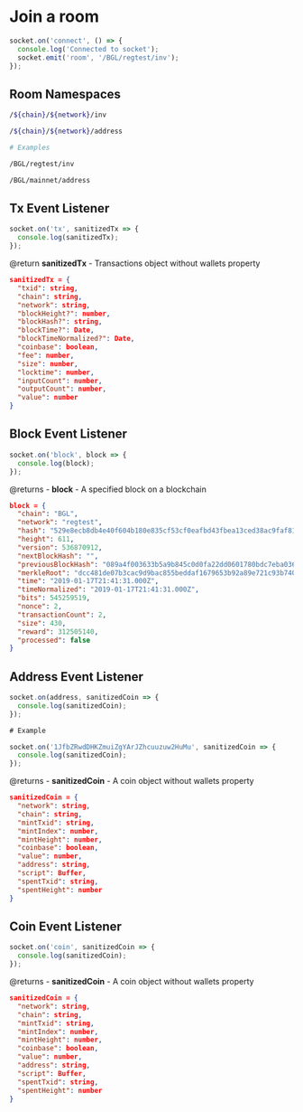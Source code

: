 # Join a room

```javascript
socket.on('connect', () => {
  console.log('Connected to socket');
  socket.emit('room', '/BGL/regtest/inv');
});
```

## Room Namespaces

```sh
/${chain}/${network}/inv

/${chain}/${network}/address

# Examples

/BGL/regtest/inv

/BGL/mainnet/address
```

## Tx Event Listener

```javascript
socket.on('tx', sanitizedTx => {
  console.log(sanitizedTx);
});
```

@return **sanitizedTx** - Transactions object without wallets property

```json
sanitizedTx = {
  "txid": string,
  "chain": string,
  "network": string,
  "blockHeight?": number,
  "blockHash?": string,
  "blockTime?": Date,
  "blockTimeNormalized?": Date,
  "coinbase": boolean,
  "fee": number,
  "size": number,
  "locktime": number,
  "inputCount": number,
  "outputCount": number,
  "value": number
}
```

## Block Event Listener

```javascript
socket.on('block', block => {
  console.log(block);
});
```

@returns - **block** - A specified block on a blockchain

```json
block = {
  "chain": "BGL",
  "network": "regtest",
  "hash": "529e8ecb8db4e40f604b180e835cf53cf0eafbd43fbea13ced38ac9faf819560",
  "height": 611,
  "version": 536870912,
  "nextBlockHash": "",
  "previousBlockHash": "089a4f003633b5a9b845c0d0fa22dd0601780bdc7eba0367ae89d11809552cd7",
  "merkleRoot": "dcc481de07b3cac9d9bac855beddaf1679653b92a89e721c93b740d6d4f39ade",
  "time": "2019-01-17T21:41:31.000Z",
  "timeNormalized": "2019-01-17T21:41:31.000Z",
  "bits": 545259519,
  "nonce": 2,
  "transactionCount": 2,
  "size": 430,
  "reward": 312505140,
  "processed": false
}
```

## Address Event Listener

```javascript
socket.on(address, sanitizedCoin => {
  console.log(sanitizedCoin);
});

# Example

socket.on('1JfbZRwdDHKZmuiZgYArJZhcuuzuw2HuMu', sanitizedCoin => {
  console.log(sanitizedCoin);
});
```

@returns - **sanitizedCoin** - A coin object without wallets property

```json
sanitizedCoin = {
  "network": string,
  "chain": string,
  "mintTxid": string,
  "mintIndex": number,
  "mintHeight": number,
  "coinbase": boolean,
  "value": number,
  "address": string,
  "script": Buffer,
  "spentTxid": string,
  "spentHeight": number
}
```

## Coin Event Listener

```javascript
socket.on('coin', sanitizedCoin => {
  console.log(sanitizedCoin);
});
```

@returns - **sanitizedCoin** - A coin object without wallets property

```json
sanitizedCoin = {
  "network": string,
  "chain": string,
  "mintTxid": string,
  "mintIndex": number,
  "mintHeight": number,
  "coinbase": boolean,
  "value": number,
  "address": string,
  "script": Buffer,
  "spentTxid": string,
  "spentHeight": number
}
```